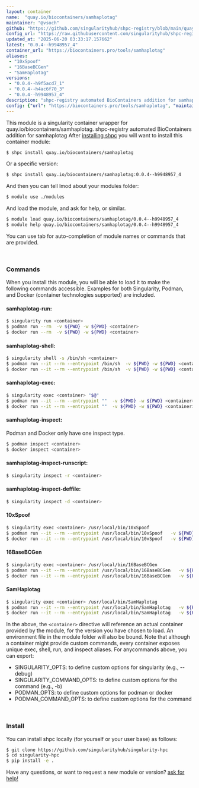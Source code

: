 ```yaml
---
layout: container
name:  "quay.io/biocontainers/samhaplotag"
maintainer: "@vsoch"
github: "https://github.com/singularityhub/shpc-registry/blob/main/quay.io/biocontainers/samhaplotag/container.yaml"
config_url: "https://raw.githubusercontent.com/singularityhub/shpc-registry/main/quay.io/biocontainers/samhaplotag/container.yaml"
updated_at: "2025-06-20 03:33:17.157662"
latest: "0.0.4--h9948957_4"
container_url: "https://biocontainers.pro/tools/samhaplotag"
aliases:
 - "10xSpoof"
 - "16BaseBCGen"
 - "SamHaplotag"
versions:
 - "0.0.4--h9f5acd7_1"
 - "0.0.4--h4ac6f70_3"
 - "0.0.4--h9948957_4"
description: "shpc-registry automated BioContainers addition for samhaplotag"
config: {"url": "https://biocontainers.pro/tools/samhaplotag", "maintainer": "@vsoch", "description": "shpc-registry automated BioContainers addition for samhaplotag", "latest": {"0.0.4--h9948957_4": "sha256:16ade4ced7c768933ad1b81323925826f6e185ebb918230e2f1e5fdbe90eeced"}, "tags": {"0.0.4--h9f5acd7_1": "sha256:10c80be02ecc495c76de9d97d0060548a86591eb99de99fe08c86438c5c0e630", "0.0.4--h4ac6f70_3": "sha256:64ca167e1a3f282f8b99391b655775a1c2ef3909f29185a77f73ae06bbde6e53", "0.0.4--h9948957_4": "sha256:16ade4ced7c768933ad1b81323925826f6e185ebb918230e2f1e5fdbe90eeced"}, "docker": "quay.io/biocontainers/samhaplotag", "aliases": {"10xSpoof": "/usr/local/bin/10xSpoof", "16BaseBCGen": "/usr/local/bin/16BaseBCGen", "SamHaplotag": "/usr/local/bin/SamHaplotag"}}
---
```


This module is a singularity container wrapper for quay.io/biocontainers/samhaplotag.
shpc-registry automated BioContainers addition for samhaplotag
After [installing shpc](#install) you will want to install this container module:


```bash
$ shpc install quay.io/biocontainers/samhaplotag
```

Or a specific version:

```bash
$ shpc install quay.io/biocontainers/samhaplotag:0.0.4--h9948957_4
```

And then you can tell lmod about your modules folder:

```bash
$ module use ./modules
```

And load the module, and ask for help, or similar.

```bash
$ module load quay.io/biocontainers/samhaplotag/0.0.4--h9948957_4
$ module help quay.io/biocontainers/samhaplotag/0.0.4--h9948957_4
```

You can use tab for auto-completion of module names or commands that are provided.

<br>

### Commands

When you install this module, you will be able to load it to make the following commands accessible.
Examples for both Singularity, Podman, and Docker (container technologies supported) are included.

#### samhaplotag-run:

```bash
$ singularity run <container>
$ podman run --rm  -v ${PWD} -w ${PWD} <container>
$ docker run --rm  -v ${PWD} -w ${PWD} <container>
```

#### samhaplotag-shell:

```bash
$ singularity shell -s /bin/sh <container>
$ podman run --it --rm --entrypoint /bin/sh  -v ${PWD} -w ${PWD} <container>
$ docker run --it --rm --entrypoint /bin/sh  -v ${PWD} -w ${PWD} <container>
```

#### samhaplotag-exec:

```bash
$ singularity exec <container> "$@"
$ podman run --it --rm --entrypoint ""  -v ${PWD} -w ${PWD} <container> "$@"
$ docker run --it --rm --entrypoint ""  -v ${PWD} -w ${PWD} <container> "$@"
```

#### samhaplotag-inspect:

Podman and Docker only have one inspect type.

```bash
$ podman inspect <container>
$ docker inspect <container>
```

#### samhaplotag-inspect-runscript:

```bash
$ singularity inspect -r <container>
```

#### samhaplotag-inspect-deffile:

```bash
$ singularity inspect -d <container>
```


#### 10xSpoof

```bash
$ singularity exec <container> /usr/local/bin/10xSpoof
$ podman run --it --rm --entrypoint /usr/local/bin/10xSpoof   -v ${PWD} -w ${PWD} <container> -c " $@"
$ docker run --it --rm --entrypoint /usr/local/bin/10xSpoof   -v ${PWD} -w ${PWD} <container> -c " $@"
```


#### 16BaseBCGen

```bash
$ singularity exec <container> /usr/local/bin/16BaseBCGen
$ podman run --it --rm --entrypoint /usr/local/bin/16BaseBCGen   -v ${PWD} -w ${PWD} <container> -c " $@"
$ docker run --it --rm --entrypoint /usr/local/bin/16BaseBCGen   -v ${PWD} -w ${PWD} <container> -c " $@"
```


#### SamHaplotag

```bash
$ singularity exec <container> /usr/local/bin/SamHaplotag
$ podman run --it --rm --entrypoint /usr/local/bin/SamHaplotag   -v ${PWD} -w ${PWD} <container> -c " $@"
$ docker run --it --rm --entrypoint /usr/local/bin/SamHaplotag   -v ${PWD} -w ${PWD} <container> -c " $@"
```



In the above, the `<container>` directive will reference an actual container provided
by the module, for the version you have chosen to load. An environment file in the
module folder will also be bound. Note that although a container
might provide custom commands, every container exposes unique exec, shell, run, and
inspect aliases. For anycommands above, you can export:

 - SINGULARITY_OPTS: to define custom options for singularity (e.g., --debug)
 - SINGULARITY_COMMAND_OPTS: to define custom options for the command (e.g., -b)
 - PODMAN_OPTS: to define custom options for podman or docker
 - PODMAN_COMMAND_OPTS: to define custom options for the command

<br>

### Install

You can install shpc locally (for yourself or your user base) as follows:

```bash
$ git clone https://github.com/singularityhub/singularity-hpc
$ cd singularity-hpc
$ pip install -e .
```

Have any questions, or want to request a new module or version? [ask for help!](https://github.com/singularityhub/singularity-hpc/issues)
